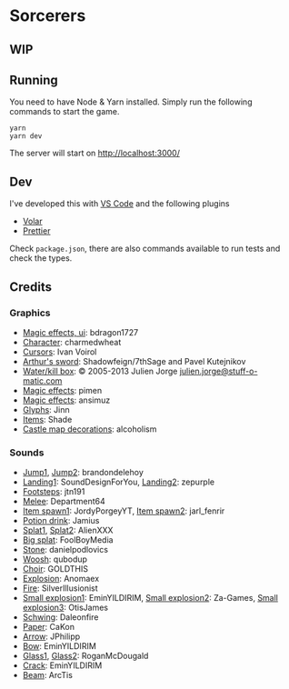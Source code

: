# Sorcerers

## WIP

## Running

You need to have Node & Yarn installed. Simply run the following commands to start the game.

```
yarn
yarn dev
```

The server will start on [http://localhost:3000/](http://localhost:3000/)

## Dev

I've developed this with [VS Code](https://code.visualstudio.com/) and the following plugins

- [Volar](https://marketplace.visualstudio.com/items?itemName=Vue.volar)
- [Prettier](https://marketplace.visualstudio.com/items?itemName=esbenp.prettier-vscode)

Check `package.json`, there are also commands available to run tests and check the types.

## Credits

### Graphics

- [Magic effects, ui](https://bdragon1727.itch.io/): bdragon1727
- [Character](https://charmedwheat.itch.io/king-elf-animation): charmedwheat
- [Cursors](https://opengameart.org/content/cursor-pack): Ivan Voirol
- [Arthur's sword](https://opengameart.org/content/kutejnikov-daggersword-remix-3d): Shadowfeign/7thSage and Pavel Kutejnikov
- [Water/kill box](https://opengameart.org/content/small-water-waves): © 2005-2013 Julien Jorge <julien.jorge@stuff-o-matic.com>
- [Magic effects](https://pimen.itch.io/): pimen
- [Magic effects](https://ansimuz.itch.io/): ansimuz
- [Glyphs](https://opengameart.org/content/glyphs): Jinn
- [Items](https://opengameart.org/content/16x16-assorted-rpg-icons): Shade
- [Castle map decorations](https://alcoholism.itch.io/dark-castle-tileset): alcoholism

### Sounds

- [Jump1](https://freesound.org/people/brandondelehoy/sounds/494797/), [Jump2](https://freesound.org/people/brandondelehoy/sounds/494789/): brandondelehoy
- [Landing1](https://freesound.org/people/SoundDesignForYou/sounds/646660/): SoundDesignForYou, [Landing2](https://freesound.org/people/zepurple/sounds/540272/): zepurple
- [Footsteps](https://freesound.org/people/jtn191/sounds/514261/): jtn191
- [Melee](https://freesound.org/people/Department64/sounds/608054/): Department64
- [Item spawn1](https://freesound.org/people/JordyPorgeyYT/sounds/468875/): JordyPorgeyYT, [Item spawn2](https://freesound.org/people/jarl_fenrir/sounds/563165/): jarl_fenrir
- [Potion drink](https://freesound.org/people/Jamius/sounds/41529/): Jamius
- [Splat1](https://freesound.org/people/AlienXXX/sounds/198794/), [Splat2](https://freesound.org/people/AlienXXX/sounds/198829/): AlienXXX
- [Big splat](https://freesound.org/people/FoolBoyMedia/sounds/237924/): FoolBoyMedia
- [Stone](https://freesound.org/people/danielpodlovics/sounds/530354/): danielpodlovics
- [Woosh](https://freesound.org/people/qubodup/sounds/171255/): qubodup
- [Choir](https://freesound.org/people/GOLDTHIS/sounds/685297/): GOLDTHIS
- [Explosion](https://freesound.org/people/Anomaex/sounds/490266/): Anomaex
- [Fire](https://freesound.org/people/SilverIllusionist/sounds/472688/): SilverIllusionist
- [Small explosion1](https://freesound.org/people/EminYILDIRIM/sounds/541478/): EminYILDIRIM, [Small explosion2](https://freesound.org/people/Za-Games/sounds/539972/): Za-Games, [Small explosion3](https://freesound.org/people/OtisJames/sounds/249613/): OtisJames
- [Schwing](https://freesound.org/people/Daleonfire/sounds/513739/): Daleonfire
- [Paper](https://freesound.org/people/CaKon/sounds/689301/): CaKon
- [Arrow](https://freesound.org/people/JPhilipp/sounds/119060/): JPhilipp
- [Bow](https://freesound.org/people/EminYILDIRIM/sounds/536085/): EminYILDIRIM
- [Glass1](https://freesound.org/people/RoganMcDougald/sounds/260433/), [Glass2](https://freesound.org/people/RoganMcDougald/sounds/260432/): RoganMcDougald
- [Crack](https://freesound.org/people/EminYILDIRIM/sounds/536921/): EminYILDIRIM
- [Beam](https://freesound.org/people/ArcTis/sounds/351222/): ArcTis

